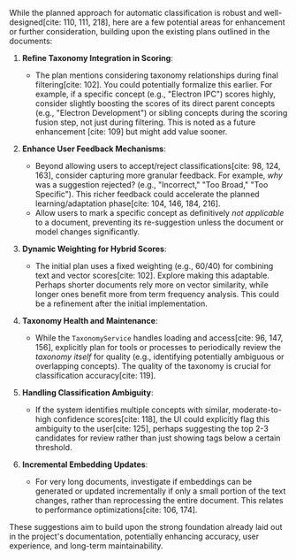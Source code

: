 While the planned approach for automatic classification is robust and well-designed[cite: 110, 111, 218], here are a few potential areas for enhancement or further consideration, building upon the existing plans outlined in the documents:

1.  **Refine Taxonomy Integration in Scoring**:
    * The plan mentions considering taxonomy relationships during final filtering[cite: 102]. You could potentially formalize this earlier. For example, if a specific concept (e.g., "Electron IPC") scores highly, consider slightly boosting the scores of its direct parent concepts (e.g., "Electron Development") or sibling concepts during the scoring fusion step, not just during filtering. This is noted as a future enhancement [cite: 109] but might add value sooner.

2.  **Enhance User Feedback Mechanisms**:
    * Beyond allowing users to accept/reject classifications[cite: 98, 124, 163], consider capturing more granular feedback. For example, *why* was a suggestion rejected? (e.g., "Incorrect," "Too Broad," "Too Specific"). This richer feedback could accelerate the planned learning/adaptation phase[cite: 104, 146, 184, 216].
    * Allow users to mark a specific concept as definitively *not applicable* to a document, preventing its re-suggestion unless the document or model changes significantly.

3.  **Dynamic Weighting for Hybrid Scores**:
    * The initial plan uses a fixed weighting (e.g., 60/40) for combining text and vector scores[cite: 102]. Explore making this adaptable. Perhaps shorter documents rely more on vector similarity, while longer ones benefit more from term frequency analysis. This could be a refinement after the initial implementation.

4.  **Taxonomy Health and Maintenance**:
    * While the `TaxonomyService` handles loading and access[cite: 96, 147, 156], explicitly plan for tools or processes to periodically review the *taxonomy itself* for quality (e.g., identifying potentially ambiguous or overlapping concepts). The quality of the taxonomy is crucial for classification accuracy[cite: 119].

5.  **Handling Classification Ambiguity**:
    * If the system identifies multiple concepts with similar, moderate-to-high confidence scores[cite: 118], the UI could explicitly flag this ambiguity to the user[cite: 125], perhaps suggesting the top 2-3 candidates for review rather than just showing tags below a certain threshold.

6.  **Incremental Embedding Updates**:
    * For very long documents, investigate if embeddings can be generated or updated incrementally if only a small portion of the text changes, rather than reprocessing the entire document. This relates to performance optimizations[cite: 106, 174].

These suggestions aim to build upon the strong foundation already laid out in the project's documentation, potentially enhancing accuracy, user experience, and long-term maintainability.